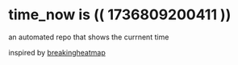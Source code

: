 # time_now is (( 1736809200411 ))

an automated repo that shows the currnent time

inspired by [breakingheatmap](https://github.com/breakingheatmap/breakingheatmap)